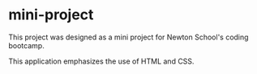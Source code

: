 # mini-project

This project was designed as a mini project for Newton School's coding bootcamp.

This application emphasizes the use of HTML and CSS.

